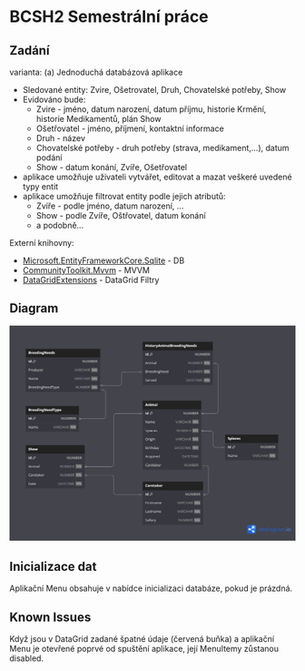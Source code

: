 # BCSH2 Semestrální práce

## Zadání
varianta: (a) Jednoduchá databázová aplikace
* Sledované entity: Zvire, Ošetrovatel, Druh, Chovatelské potřeby, Show
* Evidováno bude:
  * Zvire - jméno, datum narození, datum příjmu, historie Krmění, historie Medikamentů, plán Show
  * Ošetřovatel - jméno, příjmení, kontaktní informace 
  * Druh - název
  * Chovatelské potřeby - druh potřeby (strava, medikament,...), datum podání
  * Show - datum konání, Zvíře, Ošetřovatel
* aplikace umožňuje uživateli vytvářet, editovat a mazat veškeré uvedené typy entit
* aplikace umožňuje filtrovat entity podle jejich atributů: 
  * Zvíře - podle jméno, datum narození, ...
  * Show - podle Zvíře, Oštřovatel, datum konání
  * a podobně...

Externí knihovny: 
* [Microsoft.EntityFrameworkCore.Sqlite](https://www.nuget.org/packages/Microsoft.EntityFrameworkCore.Sqlite/7.0.12?_src=template) - DB
* [CommunityToolkit.Mvvm](https://www.nuget.org/packages/CommunityToolkit.Mvvm/8.2.2?_src=template) - MVVM
* [DataGridExtensions](https://www.nuget.org/packages/DataGridExtensions/2.6.0?_src=template) - DataGrid Filtry

## Diagram
![DB Diagram](DbDiagram.png)

## Inicializace dat
Aplikační Menu obsahuje v nabídce inicializaci databáze, pokud je prázdná.

## Known Issues
Když jsou v DataGrid zadané špatné údaje (červená buňka) a aplikační Menu je otevřené poprvé od spuštění aplikace, její MenuItemy zůstanou disabled.